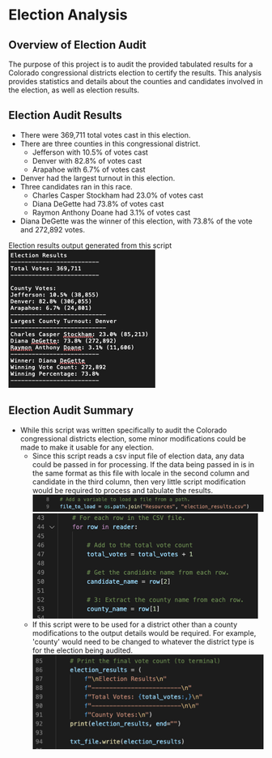 # Election Analysis

## Overview of Election Audit
The purpose of this project is to audit the provided tabulated results for a Colorado congressional districts election to certify the results. This analysis provides statistics and details about the counties and candidates involved in the election, as well as election results.

## Election Audit Results
- There were 369,711 total votes cast in this election.
- There are three counties in this congressional district.
    - Jefferson with 10.5% of votes cast
    - Denver with 82.8% of votes cast
    - Arapahoe with 6.7% of votes cast
- Denver had the largest turnout in this election.
- Three candidates ran in this race.
    - Charles Casper Stockham had 23.0% of votes cast
    - Diana DeGette had 73.8% of votes cast
    - Raymon Anthony Doane had 3.1% of votes cast
- Diana DeGette was the winner of this election, with 73.8% of the vote and 272,892 votes.

Election results output generated from this script
![Colorado Congressional Districts Election Results](https://github.com/jkannis/election_analysis/blob/main/Resources/ElectionResults.png)

## Election Audit Summary
- While this script was written specifically to audit the Colorado congressional districts election, some minor modifications could be made to make it usable for any election.
    - Since this script reads a csv input file of election data, any data could be passed in for processing. If the data being passed in is in the same format as this file with locale in the second column and candidate in the third column, then very little script modification would be required to process and tabulate the results. ![Input file read](https://github.com/jkannis/election_analysis/blob/main/Resources/Script_reuse_1.png) ![File column read example](https://github.com/jkannis/election_analysis/blob/main/Resources/Script_reuse_3.png)
    - If this script were to be used for a district other than a county modifications to the output details would be required. For example, 'county' would need to be changed to whatever the district type is for the election being audited. ![Output details example](https://github.com/jkannis/election_analysis/blob/main/Resources/Script_reuse_2.png)

